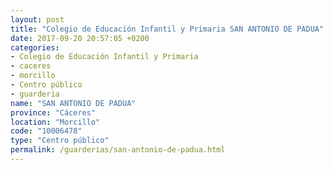 ```yaml
---
layout: post
title: "Colegio de Educación Infantil y Primaria SAN ANTONIO DE PADUA"
date: 2017-09-20 20:57:05 +0200
categories:
- Colegio de Educación Infantil y Primaria
- caceres
- morcillo
- Centro público
- guarderia
name: "SAN ANTONIO DE PADUA"
province: "Cáceres"
location: "Morcillo"
code: "10006478"
type: "Centro público"
permalink: /guarderias/san-antonio-de-padua.html
---
```

